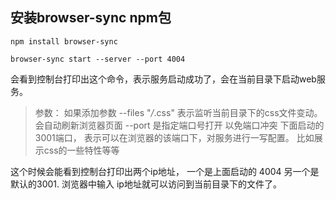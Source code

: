 ## 安装browser-sync npm包
`npm install browser-sync`

`browser-sync start --server --port 4004`

会看到控制台打印出这个命令，表示服务启动成功了，会在当前目录下启动web服务。
> 参数：
如果添加参数  --files "*/*.css" 表示监听当前目录下的css文件变动。会自动刷新浏览器页面
--port 是指定端口号打开 以免端口冲突
下面启动的3001端口， 表示可以在浏览器的该端口下，对服务进行一写配置。 比如展示css的一些特性等等

这个时候会能看到控制台打印出两个ip地址， 一个是上面启动的 4004    另一个是默认的3001. 浏览器中输入 ip地址就可以访问到当前目录下的文件了。
